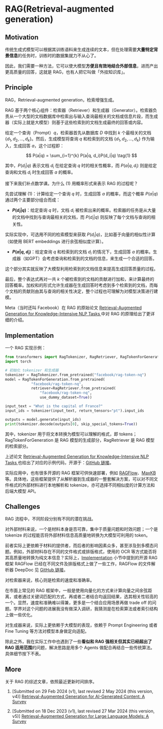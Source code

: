 # RAG(Retrieval-augmented generation)

## Motivation

传统生成式模型可以根据其训练语料来生成连续的文本，但在处理需要**大量特定背景信息**的任务时，训练时的数据集就力不从心了。

因此，我们需要一种方法，它可以使大模型**方便且有效地结合外部信息**，进而产出更高质量的回答，这就是 RAG，也有人把它叫做「外挂知识库」。

## Principle

RAG，Retrieval-augmented generation，检索增强生成。

RAG 基于两个核心组件：检索器（Retriever）和生成器（Generator）。检索器负责从一个大型的文档数据库中检索出与输入查询最相关的文档或信息片段，而生成器（实际上就是大模型）则基于这些检索到的文档生成最终的回答或内容。

给定一个查询（Prompt）$q$，检索器首先从数据库 $D$ 中找到 $k$ 个最相关的文档 $\{d_1, d_2, ..., d_k\}$。然后，生成模型将查询 $q$ 和检索到的文档 $\{d_1, d_2, ..., d_k\}$ 作为输入，生成回答 $a$，这个过程即：

$$
P(a|q) = \sum_{i=1}^{k} P(a|q, d_i)P(d_i|q) \tag{1}
$$

其中，$P(d_i|q)$ 表示文档 $d_i$ 在给定查询 $q$ 时的相关性概率，而 $P(a|q, d_i)$ 则是给定查询和文档 $d_i$ 时生成回答 $a$ 的概率。

接下来我们补点数学课。为什么 $(1)$ 用概率形式来表示 RAG 的过程呢？

先尝试理解 $(1)$：计算给定一个查询 $q$ 时，生成回答 $a$ 的概率，而这个概率 $P(a|q)$ 通过两个主要部分组合而成：

- **$P(d_i|q)$**：给定查询 $q$ 时，文档 $d_i$ 被检索出来的概率。检索器的任务是从大量的文档中找到与查询最相关的文档，而 $P(d_i|q)$ 则反映了每个文档与查询的相关性。

实际实现中，可选用不同的检索模型来获取 $P(d_i|q)$，比如基于向量的相似性计算（如使用 BERT embeddings 进行余弦相似度计算）。

- **$P(a|q, d_i)$**：给定查询 $q$ 和检索到的文档 $d_i$ 的情况下，生成回答 $a$ 的概率。生成器（如GPT）会考虑查询和检索到的文档的信息，来生成一个合适的回答。

这个部分其实就反映了大模型利用检索到的文档信息来提高生成回答质量的过程。

最后，整个表达式再对一共 $k$ 个被检索到的文档的贡献进行加和，来计算最终的回答概率。加权和的形式允许生成器在生成回答时考虑到多个检索到的文档，而每个文档的贡献则由其与查询的相关性决定，整个过程也可理解为对模型决策进行建模。

Meta（当时还叫 Facebook）在 RAG 的原始论文 [Retrieval-Augmented Generation for Knowledge-Intensive NLP Tasks
](https://arxiv.org/abs/2005.11401) 中对 RAG 的原理给出了更详细的介绍。

## Implementation

一个 RAG 实现示例：

```python
from transformers import RagTokenizer, RagRetriever, RagTokenForGeneration
import torch

# 初始化 tokenizer 和生成器
tokenizer = RagTokenizer.from_pretrained("facebook/rag-token-nq")
model = RagTokenForGeneration.from_pretrained(
            "facebook/rag-token-nq", 
            retriever=RagRetriever.from_pretrained(
                "facebook/rag-token-nq", 
                use_dummy_dataset=True))

input_text = "What is the capital of France?"
input_ids = tokenizer(input_text, return_tensors="pt").input_ids

outputs = model.generate(input_ids)
print(tokenizer.decode(outputs[0], skip_special_tokens=True))
```
其中，tokenizer 用于将文本转换为模型可以理解的格式，即 tokens；RagTokenForGeneration 是 RAG 模型的生成部分，RagRetriever 是 RAG 模型的检索部分。

上述论文 [Retrieval-Augmented Generation for Knowledge-Intensive NLP Tasks
](https://arxiv.org/abs/2005.11401) 也给出了对应的示例代码，开源于：[GitHub 链接](https://github.com/huggingface/transformers/tree/main/examples/research_projects/rag)。

实际应用中，也有很多开源的 RAG 框架可供快速部署，例如 [RAGFlow](https://github.com/infiniflow/ragflow)、[MaxKB](https://github.com/1Panel-dev/MaxKB) 等。具体地，这些框架提供了从解析器到生成器的一整套解决方案，可以对不同文件格式的外部材料进行本地解析和 tokenize，亦可选择不同相似度的计算方法和后端大模型 API。

## Challenges

RAG 流程中，不同阶段分别有不同的潜在挑战。

对外部材料来说，一个是材料本身是否可靠，集中于质量问题和时效问题；一个是 tokenize 的过程能否将外部材料信息高质量地转换为大模型可利用的 token。

前者实际上更依赖于材料的提供者，而后者的影响因素众多，甚至涉及到多模态问题。例如，外部材料存在不同的文件格式或排版格式，使用的 OCR 等方式能否将其高质量地转换为纯文本信息？实际上，[Implementation](#implementation) 小节中提到的开源 RAG 框架 RAGFlow 已经在不同文件及排版格式上做了一些工作，RAGFlow 的文件解析器 DeepDoc 见 [GitHub 链接](https://github.com/infiniflow/ragflow/tree/main/deepdoc)。

对检索器来说，核心则是检索的速度和准确率。

在市面上常见的 RAG 框架中，一般是使用向量化的方式来计算向量之间余弦距离，或者通过关键词匹配的方式，再或者二者结合均返回结果，选其相关性较高的一个。显然，速度和准确难以得兼，更多是一个结合应用场景再做 trade off 的问题。学界对这个问题的进展我没有做深入调研，我猜测是在检索算法或者索引结构上做一些优化。

对生成器来说，实际上更依赖于大模型的表现，依赖于 Prompt Engineering 或者 Fine Tuning 等方法对模型本身做定向适配。

除此之外，我在实际工作中也遇到了一些**看似和 RAG 强相关但其实已经超出了 RAG 适用范围**的问题，解决思路是用多个 Agents 做配合再结合一些传统算法。具体细节按下不表。

## More

关于 RAG 的综述文章，依照最近更新时间排序。

1. [Submitted on 29 Feb 2024 (v1), last revised 2 May 2024 (this version, v4)]
[Retrieval-Augmented Generation for AI-Generated Content: A Survey](https://arxiv.org/abs/2402.19473)

2. [Submitted on 18 Dec 2023 (v1), last revised 27 Mar 2024 (this version, v5)] 
[Retrieval-Augmented Generation for Large Language Models: A Survey](https://arxiv.org/abs/2312.10997)
